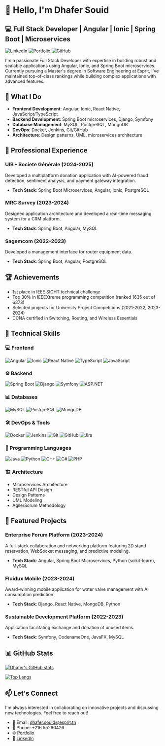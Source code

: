 # 👋 Hello, I'm Dhafer Souid

## 💻 Full Stack Developer | Angular | Ionic | Spring Boot | Microservices

[![LinkedIn](https://img.shields.io/badge/LinkedIn-0077B5?style=for-the-badge&logo=linkedin&logoColor=white)](https://www.linkedin.com/in/dhafer-souid-46b88b11b/)
[![Portfolio](https://img.shields.io/badge/Portfolio-000000?style=for-the-badge&logo=vercel&logoColor=white)](https://dhafer3dportfolio.vercel.app/)
[![GitHub](https://img.shields.io/badge/GitHub-100000?style=for-the-badge&logo=github&logoColor=white)](https://github.com/Dhafer99)

I'm a passionate Full Stack Developer with expertise in building robust and scalable applications using Angular, Ionic, and Spring Boot microservices. Currently pursuing a Master's degree in Software Engineering at Esprit, I've maintained top-of-class rankings while building complex applications with advanced features.

## 🚀 What I Do

- **Frontend Development**: Angular, Ionic, React Native, JavaScript/TypeScript
- **Backend Development**: Spring Boot microservices, Django, Symfony
- **Database Management**: MySQL, PostgreSQL, MongoDB
- **DevOps**: Docker, Jenkins, Git/GitHub
- **Architecture**: Design patterns, UML, microservices architecture

## 💼 Professional Experience

### UIB - Societe Générale (2024-2025)
Developed a multiplatform donation application with AI-powered fraud detection, sentiment analysis, and payment gateway integration.
- **Tech Stack**: Spring Boot Microservices, Angular, Ionic, PostgreSQL

### MRC Survey (2023-2024)
Designed application architecture and developed a real-time messaging system for a CRM platform.
- **Tech Stack**: Spring Boot, Angular, MySQL

### Sagemcom (2022-2023)
Developed a management interface for router equipment data.
- **Tech Stack**: Spring Boot, Angular, PostgreSQL

## 🏆 Achievements

- 1st place in IEEE SIGHT technical challenge
- Top 30% in IEEEXtreme programming competition (ranked 1635 out of 6373)
- Selected projects for University Project Competitions (2021-2022, 2023-2024)
- CCNA certified in Switching, Routing, and Wireless Essentials

## 🔧 Technical Skills

### 💻 Frontend
![Angular](https://img.shields.io/badge/Angular-DD0031?style=for-the-badge&logo=angular&logoColor=white)
![Ionic](https://img.shields.io/badge/Ionic-3880FF?style=for-the-badge&logo=ionic&logoColor=white)
![React Native](https://img.shields.io/badge/React_Native-20232A?style=for-the-badge&logo=react&logoColor=61DAFB)
![TypeScript](https://img.shields.io/badge/TypeScript-007ACC?style=for-the-badge&logo=typescript&logoColor=white)
![JavaScript](https://img.shields.io/badge/JavaScript-F7DF1E?style=for-the-badge&logo=javascript&logoColor=black)

### ⚙️ Backend
![Spring Boot](https://img.shields.io/badge/Spring_Boot-6DB33F?style=for-the-badge&logo=spring&logoColor=white)
![Django](https://img.shields.io/badge/Django-092E20?style=for-the-badge&logo=django&logoColor=white)
![Symfony](https://img.shields.io/badge/Symfony-000000?style=for-the-badge&logo=symfony&logoColor=white)
![ASP.NET](https://img.shields.io/badge/ASP.NET-5C2D91?style=for-the-badge&logo=.net&logoColor=white)

### 📊 Databases
![MySQL](https://img.shields.io/badge/MySQL-4479A1?style=for-the-badge&logo=mysql&logoColor=white)
![PostgreSQL](https://img.shields.io/badge/PostgreSQL-316192?style=for-the-badge&logo=postgresql&logoColor=white)
![MongoDB](https://img.shields.io/badge/MongoDB-4EA94B?style=for-the-badge&logo=mongodb&logoColor=white)

### 🛠️ DevOps & Tools
![Docker](https://img.shields.io/badge/Docker-2496ED?style=for-the-badge&logo=docker&logoColor=white)
![Jenkins](https://img.shields.io/badge/Jenkins-D24939?style=for-the-badge&logo=jenkins&logoColor=white)
![Git](https://img.shields.io/badge/Git-F05032?style=for-the-badge&logo=git&logoColor=white)
![GitHub](https://img.shields.io/badge/GitHub-100000?style=for-the-badge&logo=github&logoColor=white)
![Jira](https://img.shields.io/badge/Jira-0052CC?style=for-the-badge&logo=jira&logoColor=white)

### 🧠 Programming Languages
![Java](https://img.shields.io/badge/Java-ED8B00?style=for-the-badge&logo=java&logoColor=white)
![Python](https://img.shields.io/badge/Python-3776AB?style=for-the-badge&logo=python&logoColor=white)
![C++](https://img.shields.io/badge/C%2B%2B-00599C?style=for-the-badge&logo=c%2B%2B&logoColor=white)
![C#](https://img.shields.io/badge/C%23-239120?style=for-the-badge&logo=c-sharp&logoColor=white)
![PHP](https://img.shields.io/badge/PHP-777BB4?style=for-the-badge&logo=php&logoColor=white)

### 🏗️ Architecture
- Microservices Architecture
- RESTful API Design
- Design Patterns
- UML Modeling
- Agile/Scrum Methodology

## 🌟 Featured Projects

### Enterprise Forum Platform (2023-2024)
A full-stack collaboration and networking platform featuring 2D stand reservation, WebSocket messaging, and predictive modeling.
- **Tech Stack**: Angular, Spring Boot Microservices, Python (scikit-learn), MySQL

### Fluidux Mobile (2023-2024)
Award-winning mobile application for water valve management with AI consumption prediction.
- **Tech Stack**: Django, React Native, MongoDB, Python

### Sustainable Development Platform (2022-2023)
Application facilitating exchange and donation of unused items.
- **Tech Stack**: Symfony, CodenameOne, JavaFX, MySQL

## 📊 GitHub Stats

[![Dhafer's GitHub stats](https://github-readme-stats.vercel.app/api?username=Dhafer99&show_icons=true&theme=radical)](https://github.com/anuraghazra/github-readme-stats)

[![Top Langs](https://github-readme-stats.vercel.app/api/top-langs/?username=Dhafer99&layout=compact&theme=radical)](https://github.com/anuraghazra/github-readme-stats)

## 📫 Let's Connect

I'm always interested in collaborating on innovative projects and discussing new technologies. Feel free to reach out!

- 📧 Email: dhafer.souid@esprit.tn
- 📱 Phone: +216 55290426
- 🌐 [Portfolio](https://dhafer3dportfolio.vercel.app/)
- 💼 [LinkedIn](https://www.linkedin.com/in/dhafer-souid-46b88b11b/)
